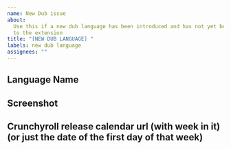 ```yaml
---
name: New Dub issue
about:
  Use this if a new dub language has been introduced and has not yet been added
  to the extension
title: "[NEW DUB LANGUAGE] "
labels: new dub language
assignees: ""
---
```


## Language Name

## Screenshot

## Crunchyroll release calendar url (with week in it) (or just the date of the first day of that week)
